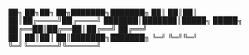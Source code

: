 ██╗  ██╗██╗  ██╗███████╗███████╗
██║  ██║██║  ██║██╔════╝██╔════╝
███████║███████║█████╗  █████╗  
██╔══██║██╔══██║██╔══╝  ██╔══╝  
██║  ██║██║  ██║███████╗███████╗
╚═╝  ╚═╝╚═╝  ╚═╝╚══════╝╚══════╝
